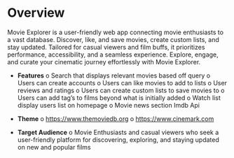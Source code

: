 # Overview

Movie Explorer is a user-friendly web app connecting movie enthusiasts to a vast database.
Discover, like, and save movies, create custom lists, and stay updated. Tailored for casual viewers and film buffs, it 
prioritizes performance, accessibility, and a seamless experience.
Explore, engage, and curate your cinematic journey effortlessly with Movie Explorer.

-	**Features**
o	Search that displays relevant movies based off query
o	Users can create accounts 
o	Users can like movies to add to lists
o	User reviews and ratings 
o	Users can create custom lists to save movies to
o	Users can add tag’s to films beyond what is initially added
o	Watch list display users list on homepage
o	Movie news section Imdb Api 

-	**Theme**
    o	https://www.themoviedb.org
    o	https://www.cinemark.com

-	**Target Audience**
    o	Movie Enthusiasts and casual viewers who seek a user-friendly platform for discovering, exploring, and staying updated on new and popular films
